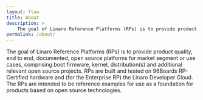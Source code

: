 ```yaml
---
layout: flow
title: About
description: >
    The goal of Linaro Reference Platforms (RPs) is to provide product quality, end to end, documented, open source platforms for market segment or use cases, comprising boot firmware, kernel, distribution(s) and additional relevant open source projects
permalink: /about/
---
```


The goal of Linaro Reference Platforms (RPs) is to provide product quality, end to end, documented, open source platforms for market segment or use cases, comprising boot firmware, kernel, distribution(s) and additional relevant open source projects. RPs are built and tested on 96Boards RP-Certified hardware and (for the Enterprise RP) the Linaro Developer Cloud. The RPs are intended to be reference examples for use as a foundation for products based on open source technologies.

